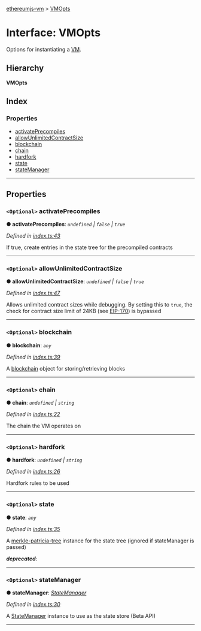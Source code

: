 [ethereumjs-vm](../README.md) > [VMOpts](../interfaces/vmopts.md)

# Interface: VMOpts

Options for instantiating a [VM](../classes/vm.md).

## Hierarchy

**VMOpts**

## Index

### Properties

* [activatePrecompiles](vmopts.md#activateprecompiles)
* [allowUnlimitedContractSize](vmopts.md#allowunlimitedcontractsize)
* [blockchain](vmopts.md#blockchain)
* [chain](vmopts.md#chain)
* [hardfork](vmopts.md#hardfork)
* [state](vmopts.md#state)
* [stateManager](vmopts.md#statemanager)

---

## Properties

<a id="activateprecompiles"></a>

### `<Optional>` activatePrecompiles

**● activatePrecompiles**: *`undefined` \| `false` \| `true`*

*Defined in [index.ts:43](https://github.com/ethereumjs/ethereumjs-vm/blob/06d36f3/lib/index.ts#L43)*

If true, create entries in the state tree for the precompiled contracts

___
<a id="allowunlimitedcontractsize"></a>

### `<Optional>` allowUnlimitedContractSize

**● allowUnlimitedContractSize**: *`undefined` \| `false` \| `true`*

*Defined in [index.ts:47](https://github.com/ethereumjs/ethereumjs-vm/blob/06d36f3/lib/index.ts#L47)*

Allows unlimited contract sizes while debugging. By setting this to `true`, the check for contract size limit of 24KB (see [EIP-170](https://git.io/vxZkK)) is bypassed

___
<a id="blockchain"></a>

### `<Optional>` blockchain

**● blockchain**: *`any`*

*Defined in [index.ts:39](https://github.com/ethereumjs/ethereumjs-vm/blob/06d36f3/lib/index.ts#L39)*

A [blockchain](https://github.com/ethereumjs/ethereumjs-blockchain) object for storing/retrieving blocks

___
<a id="chain"></a>

### `<Optional>` chain

**● chain**: *`undefined` \| `string`*

*Defined in [index.ts:22](https://github.com/ethereumjs/ethereumjs-vm/blob/06d36f3/lib/index.ts#L22)*

The chain the VM operates on

___
<a id="hardfork"></a>

### `<Optional>` hardfork

**● hardfork**: *`undefined` \| `string`*

*Defined in [index.ts:26](https://github.com/ethereumjs/ethereumjs-vm/blob/06d36f3/lib/index.ts#L26)*

Hardfork rules to be used

___
<a id="state"></a>

### `<Optional>` state

**● state**: *`any`*

*Defined in [index.ts:35](https://github.com/ethereumjs/ethereumjs-vm/blob/06d36f3/lib/index.ts#L35)*

A [merkle-patricia-tree](https://github.com/ethereumjs/merkle-patricia-tree) instance for the state tree (ignored if stateManager is passed)

*__deprecated__*: 

___
<a id="statemanager"></a>

### `<Optional>` stateManager

**● stateManager**: *[StateManager](../classes/statemanager.md)*

*Defined in [index.ts:30](https://github.com/ethereumjs/ethereumjs-vm/blob/06d36f3/lib/index.ts#L30)*

A [StateManager](../classes/statemanager.md) instance to use as the state store (Beta API)

___

